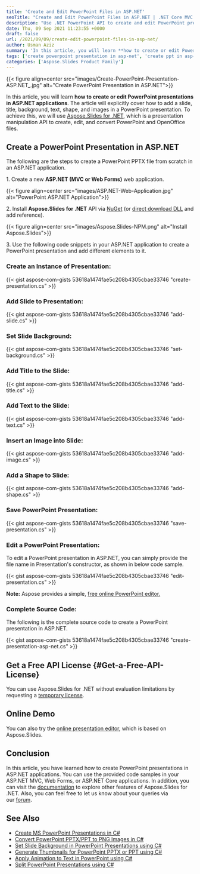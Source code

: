 ```yaml
---
title: 'Create and Edit PowerPoint Files in ASP.NET'
seoTitle: "Create and Edit PowerPoint Files in ASP.NET | .NET Core MVC Web Forms"
description: "Use .NET PowerPoint API to create and edit PowerPoint presentations in ASP.NET. Create presentations in ASP.NET MCV Web Forms and ASP.NET Core."
date: Thu, 09 Sep 2021 11:23:55 +0000
draft: false
url: /2021/09/09/create-edit-powerpoint-files-in-asp-net/
author: Usman Aziz
summary: 'In this article, you will learn **how to create or edit PowerPoint presentations in ASP.NET applications**. The article will explicitly cover how to add a slide, title, background, text, shape, and images in a PowerPoint presentation. To achieve this, we will use [Aspose.Slides for .NET][1], which is a presentation manipulation API to create, edit, and convert PowerPoint and OpenOffice files.'
tags: ['create powerpoint presentation in asp-net', 'create ppt in asp-net', 'create pptx in asp-net', 'powerpoint library for asp-net']
categories: ['Aspose.Slides Product Family']
---
```




{{< figure align=center src="images/Create-PowerPoint-Presentation-ASP.NET_.jpg" alt="Create PowerPoint Presentation in ASP.NET">}}


In this article, you will learn **how to create or edit PowerPoint presentations in ASP.NET applications**. The article will explicitly cover how to add a slide, title, background, text, shape, and images in a PowerPoint presentation. To achieve this, we will use [Aspose.Slides for .NET][2], which is a presentation manipulation API to create, edit, and convert PowerPoint and OpenOffice files.

## Create a PowerPoint Presentation in ASP.NET

The following are the steps to create a PowerPoint PPTX file from scratch in an ASP.NET application.

1\. Create a new **ASP.NET (MVC or Web Forms)** web application.



{{< figure align=center src="images/ASP.NET-Web-Application.jpg" alt="PowerPoint ASP.NET Application">}}


2\. Install **Aspose.Slides for .NET** API via [NuGet][3] (or [direct download DLL][4] and add reference).



{{< figure align=center src="images/Aspose.Slides-NPM.png" alt="Install Aspose.Slides">}}


3\. Use the following code snippets in your ASP.NET application to create a PowerPoint presentation and add different elements to it.

### Create an Instance of Presentation:

{{< gist aspose-com-gists 53618a1474fae5c208b4305cbae33746 "create-presentation.cs" >}}

### Add Slide to Presentation:

{{< gist aspose-com-gists 53618a1474fae5c208b4305cbae33746 "add-slide.cs" >}}

### Set Slide Background:

{{< gist aspose-com-gists 53618a1474fae5c208b4305cbae33746 "set-background.cs" >}}

### Add Title to the Slide:

{{< gist aspose-com-gists 53618a1474fae5c208b4305cbae33746 "add-title.cs" >}}

### Add Text to the Slide:

{{< gist aspose-com-gists 53618a1474fae5c208b4305cbae33746 "add-text.cs" >}}

### Insert an Image into Slide:

{{< gist aspose-com-gists 53618a1474fae5c208b4305cbae33746 "add-image.cs" >}}

### Add a Shape to Slide:

{{< gist aspose-com-gists 53618a1474fae5c208b4305cbae33746 "add-shape.cs" >}}

### Save PowerPoint Presentation:

{{< gist aspose-com-gists 53618a1474fae5c208b4305cbae33746 "save-presentation.cs" >}}

### Edit a PowerPoint Presentation:

To edit a PowerPoint presentation in ASP.NET, you can simply provide the file name in Presentation's constructor, as shown in below code sample.

{{< gist aspose-com-gists 53618a1474fae5c208b4305cbae33746 "edit-presentation.cs" >}}

**Note:** Aspose provides a simple, [free online PowerPoint editor.][5]

### Complete Source Code:

The following is the complete source code to create a PowerPoint presentation in ASP.NET.

{{< gist aspose-com-gists 53618a1474fae5c208b4305cbae33746 "create-presentation-asp-net.cs" >}}

## Get a Free API License {#Get-a-Free-API-License}

You can use Aspose.Slides for .NET without evaluation limitations by requesting a [temporary license][6].

## Online Demo

You can also try the [online presentation editor][7], which is based on Aspose.Slides.

## Conclusion

In this article, you have learned how to create PowerPoint presentations in ASP.NET applications. You can use the provided code samples in your ASP.NET MVC, Web Forms, or ASP.NET Core applications. In addition, you can visit the [documentation][8] to explore other features of Aspose.Slides for .NET. Also, you can feel free to let us know about your queries via our [forum][9].

## See Also

*   [Create MS PowerPoint Presentations in C#][10]
*   [Convert PowerPoint PPTX/PPT to PNG Images in C#][11]
*   [Set Slide Background in PowerPoint Presentations using C#][12]
*   [Generate Thumbnails for PowerPoint PPTX or PPT using C#][13]
*   [Apply Animation to Text in PowerPoint using C#][14]
*   [Split PowerPoint Presentations using C#][15]




[1]: https://products.aspose.com/slides/net/
[2]: https://products.aspose.com/slides/net/
[3]: https://nuget.org/packages/Aspose.Slides.Net
[4]: https://downloads.aspose.com/slides/net
[5]: https://products.aspose.app/slides/editor
[6]: https://purchase.aspose.com/temporary-license
[7]: https://products.aspose.app/slides/editor
[8]: https://docs.aspose.com/slides/net/developer-guide/
[9]: https://forum.aspose.com/
[10]: https://blog.aspose.com/2020/12/04/create-powerpoint-presentations-in-csharp/
[11]: https://blog.aspose.com/2021/09/01/convert-powerpoint-to-png-in-csharp/
[12]: https://blog.aspose.com/2021/08/31/set-background-in-powerpoint-using-csharp/
[13]: https://blog.aspose.com/2021/08/30/generate-pptx-thumbnails-using-csharp/
[14]: https://blog.aspose.com/2021/08/20/apply-animation-to-text-in-powerpoint-using-csharp/
[15]: https://blog.aspose.com/2021/09/03/split-powerpoint-presentations-using-csharp/




